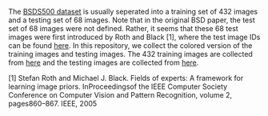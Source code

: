 The [BSDS500 dataset](https://www2.eecs.berkeley.edu/Research/Projects/CS/vision/grouping/resources.html) is usually seperated into a training set of 432 images and a testing set of 68 images. Note that in the original BSD paper, the test set of 68 images were not defined. Rather, it seems that these 68 test images were first introduced by Roth and Black [1], where the test image IDs can be found [here](https://www.visinf.tu-darmstadt.de/vi_research/code/foe.en.jsp). In this repository, we collect the colored version of the training images and testing images. The 432 training images are collected from [here](https://github.com/drorsimon/CSCNet/tree/master/datasets/CBSD432) and the testing images are collected from [here](https://github.com/clausmichele/CBSD68-dataset/tree/master/CBSD68/). 


[1] Stefan Roth and Michael J. Black. Fields of experts: A framework for learning image priors. InProceedingsof the IEEE Computer Society Conference on Computer Vision and Pattern Recognition, volume 2, pages860–867. IEEE, 2005